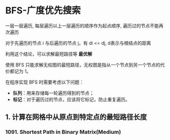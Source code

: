# BFS-广度优先搜索

一层一层遍历, 每层遍历以上一层遍历的顺序作为起点顺序, 遍历过的节点不能再次遍历

对于先遍历的节点 i 与后遍历的节点 j，有 di <= dj, d表示与根结点的距离

利用这个结论，可以求解最短路径等 **最优解**

使用 BFS 只能求解无权图的最短路径，无权图是指从一个节点到另一个节点的代价都记为 1。

在程序实现 BFS 时需要考虑以下问题：

- **队列**：用来存储每一轮遍历得到的节点；
- **标记**：对于遍历过的节点，应该将它标记，防止重复遍历。

## 1. 计算在网格中从原点到特定点的最短路径长度

### 1091. Shortest Path in Binary Matrix(Medium)